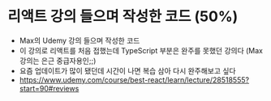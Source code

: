 # 리액트 강의 들으며 작성한 코드 (50%)
- Max의 Udemy 강의 들으며 작성한 코드
- 이 강의로 리액트를 처음 접했는데 TypeScript 부분은 완주를 못했던 강의다 (Max 강의는 은근 중급자용인;;)
- 요즘 업데이트가 많이 됐던데 시간이 나면 복습 삼아 다시 완주해보고 싶다
- https://www.udemy.com/course/best-react/learn/lecture/28518555?start=90#reviews

